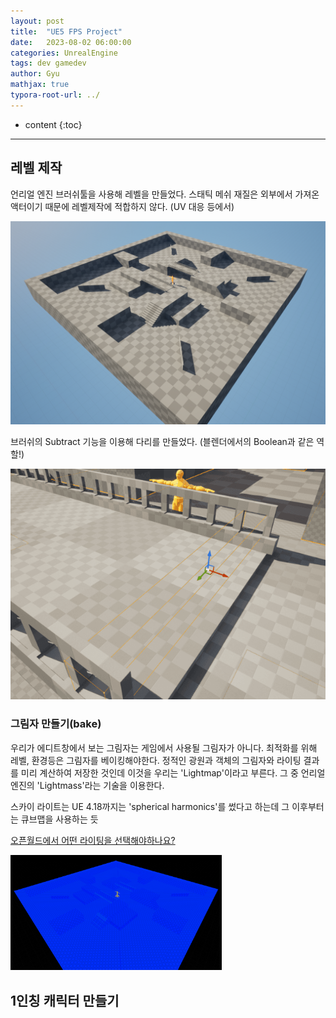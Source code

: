 ```yaml
---
layout: post
title:  "UE5 FPS Project"
date:   2023-08-02 06:00:00
categories: UnrealEngine
tags: dev gamedev
author: Gyu
mathjax: true
typora-root-url: ../
---
```


* content
{:toc}

---
## 레벨 제작

언리얼 엔진 브러쉬툴을 사용해 레벨을 만들었다. 스태틱 메쉬 재질은 외부에서 가져온 액터이기 때문에 레벨제작에 적합하지 않다. (UV 대응 등에서)

<img src="/assets/images/2023-08-02-fps-prj/image-20240623005115791.png" alt="image-20240623005115791" style="zoom:50%;" />

브러쉬의 Subtract 기능을 이용해 다리를 만들었다. (블렌더에서의  Boolean과 같은 역할!)

![boolean](/assets/images/2023-08-02-fps-prj/boolean.gif)



### 그림자 만들기(bake)

우리가 에디트창에서 보는 그림자는 게임에서 사용될 그림자가 아니다. 최적화를 위해 레벨, 환경등은 그림자를 베이킹해야한다. 정적인 광원과 객체의 그림자와 라이팅 결과를 미리 계산하여 저장한 것인데 이것을 우리는 'Lightmap'이라고 부른다. 그 중 언리얼 엔진의 'Lightmass'라는 기술을 이용한다.

스카이 라이트는 UE 4.18까지는 'spherical harmonics'를 썼다고 하는데 그 이후부터는 큐브맵을 사용하는 듯

[오픈월드에서 어떤 라이팅을 선택해야하나요?](https://forums.unrealengine.com/t/static-stationary-movable-openworld/138804)

<img src="/assets/images/2023-08-02-fps-prj/image-20240623021914275.png" alt="image-20240623021914275" style="zoom:33%;" />

## 1인칭 캐릭터 만들기

